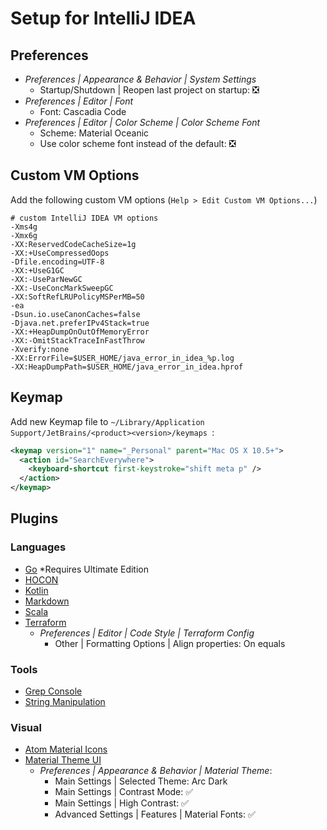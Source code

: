 # Setup for IntelliJ IDEA


## Preferences
* *Preferences | Appearance & Behavior | System Settings*
  * Startup/Shutdown | Reopen last project on startup: ❎
* *Preferences | Editor | Font*
  * Font: Cascadia Code
* *Preferences | Editor | Color Scheme | Color Scheme Font*
  * Scheme: Material Oceanic
  * Use color scheme font instead of the default: ❎

## Custom VM Options
Add the following custom VM options (`Help > Edit Custom VM Options...`)
```
# custom IntelliJ IDEA VM options
-Xms4g
-Xmx6g
-XX:ReservedCodeCacheSize=1g
-XX:+UseCompressedOops
-Dfile.encoding=UTF-8
-XX:+UseG1GC
-XX:-UseParNewGC
-XX:-UseConcMarkSweepGC
-XX:SoftRefLRUPolicyMSPerMB=50
-ea
-Dsun.io.useCanonCaches=false
-Djava.net.preferIPv4Stack=true
-XX:+HeapDumpOnOutOfMemoryError
-XX:-OmitStackTraceInFastThrow
-Xverify:none
-XX:ErrorFile=$USER_HOME/java_error_in_idea_%p.log
-XX:HeapDumpPath=$USER_HOME/java_error_in_idea.hprof
```

## Keymap
Add new Keymap file to `~/Library/Application Support/JetBrains/<product><version>/keymaps
`:

```xml
<keymap version="1" name="_Personal" parent="Mac OS X 10.5+">
  <action id="SearchEverywhere">
    <keyboard-shortcut first-keystroke="shift meta p" />
  </action>
</keymap>
```

## Plugins

### Languages
* [Go](https://plugins.jetbrains.com/plugin/9568-go) *Requires Ultimate Edition
* [HOCON](https://plugins.jetbrains.com/plugin/10481-hocon)
* [Kotlin](https://plugins.jetbrains.com/plugin/6954-kotlin)
* [Markdown](https://plugins.jetbrains.com/plugin/7793-markdown/)
* [Scala](https://plugins.jetbrains.com/plugin/1347-scala)
* [Terraform](https://plugins.jetbrains.com/plugin/7808-hashicorp-terraform--hcl-language-support)
  * *Preferences | Editor | Code Style | Terraform Config*
    * Other | Formatting Options | Align properties: On equals

### Tools
* [Grep Console](https://plugins.jetbrains.com/plugin/7125-grep-console)
* [String Manipulation](https://plugins.jetbrains.com/plugin/2162-string-manipulation)

### Visual
* [Atom Material Icons](https://plugins.jetbrains.com/plugin/10044-atom-material-icons)
* [Material Theme UI](https://plugins.jetbrains.com/plugin/8006-material-theme-ui)
  * *Preferences | Appearance & Behavior | Material Theme*:
    * Main Settings | Selected Theme: Arc Dark
    * Main Settings | Contrast Mode: ✅
    * Main Settings | High Contrast: ✅
    * Advanced Settings | Features | Material Fonts: ✅
